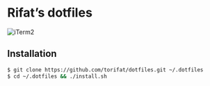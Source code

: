 # Rifat’s dotfiles

![iTerm2](https://cloud.githubusercontent.com/assets/208544/18931202/017fd8b4-85ed-11e6-8ebb-0d27e45b5505.png)

## Installation
```sh
$ git clone https://github.com/torifat/dotfiles.git ~/.dotfiles
$ cd ~/.dotfiles && ./install.sh
```
